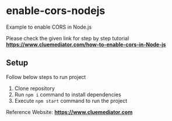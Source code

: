 # enable-cors-nodejs
Example to enable CORS in Node.js

Please check the given link for step by step tutorial
**https://www.cluemediator.com/how-to-enable-cors-in-Node-js**

## Setup
Follow below steps to run project

1. Clone repository
2. Run `npm i` command to install dependencies
3. Execute `npm start` command to run the project

Reference Website: **https://www.cluemediator.com**
